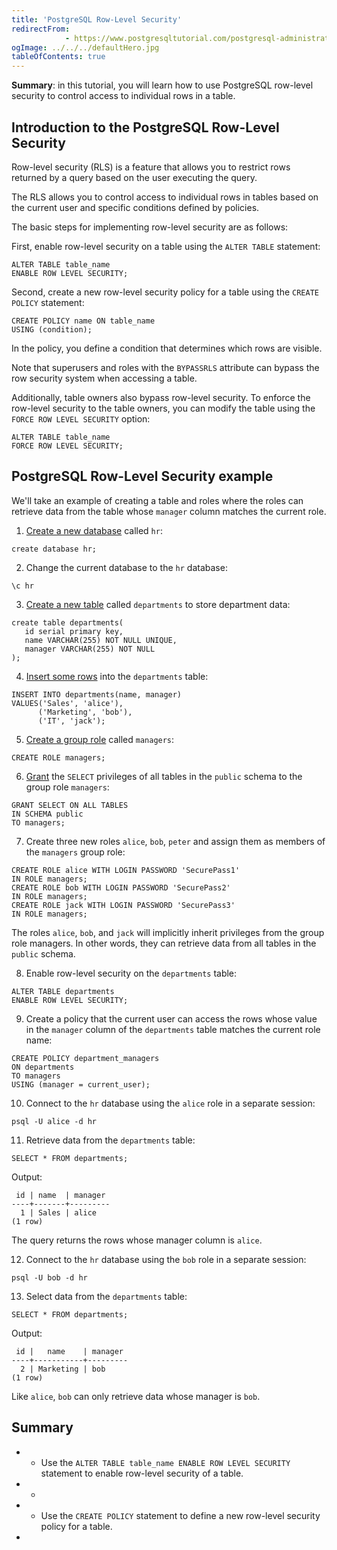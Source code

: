 ```yaml
---
title: 'PostgreSQL Row-Level Security'
redirectFrom: 
            - https://www.postgresqltutorial.com/postgresql-administration/postgresql-row-level-security/
ogImage: ../../../defaultHero.jpg
tableOfContents: true
---
```


**Summary**: in this tutorial, you will learn how to use PostgreSQL row-level security to control access to individual rows in a table.



## Introduction to the PostgreSQL Row-Level Security



Row-level security (RLS) is a feature that allows you to restrict rows returned by a query based on the user executing the query.



The RLS allows you to control access to individual rows in tables based on the current user and specific conditions defined by policies.



The basic steps for implementing row-level security are as follows:



First, enable row-level security on a table using the `ALTER TABLE` statement:



```
ALTER TABLE table_name
ENABLE ROW LEVEL SECURITY;
```



Second, create a new row-level security policy for a table using the `CREATE POLICY` statement:



```
CREATE POLICY name ON table_name
USING (condition);
```



In the policy, you define a condition that determines which rows are visible.



Note that superusers and roles with the `BYPASSRLS` attribute can bypass the row security system when accessing a table.



Additionally, table owners also bypass row-level security. To enforce the row-level security to the table owners, you can modify the table using the `FORCE ROW LEVEL SECURITY` option:



```
ALTER TABLE table_name
FORCE ROW LEVEL SECURITY;
```



## PostgreSQL Row-Level Security example



We'll take an example of creating a table and roles where the roles can retrieve data from the table whose `manager` column matches the current role.



1. [Create a new database](https://www.postgresqltutorial.com/postgresql-administration/postgresql-create-database/) called `hr`:



```
create database hr;
```



2. Change the current database to the `hr` database:



```
\c hr
```



3. [Create a new table](https://www.postgresqltutorial.com/postgresql-tutorial/postgresql-create-table/) called `departments` to store department data:



```
create table departments(
   id serial primary key,
   name VARCHAR(255) NOT NULL UNIQUE,
   manager VARCHAR(255) NOT NULL
);
```



4. [Insert some rows](https://www.postgresqltutorial.com/postgresql-tutorial/postgresql-insert-multiple-rows/) into the `departments` table:



```
INSERT INTO departments(name, manager)
VALUES('Sales', 'alice'),
      ('Marketing', 'bob'),
      ('IT', 'jack');
```



5. [Create a group role](https://www.postgresqltutorial.com/postgresql-administration/postgresql-role-membership/) called `managers`:



```
CREATE ROLE managers;
```



6. [Grant](https://www.postgresqltutorial.com/postgresql-administration/postgresql-grant/) the `SELECT` privileges of all tables in the `public` schema to the group role `managers`:



```
GRANT SELECT ON ALL TABLES
IN SCHEMA public
TO managers;
```



7. Create three new roles `alice`, `bob`, `peter` and assign them as members of the `managers` group role:



```
CREATE ROLE alice WITH LOGIN PASSWORD 'SecurePass1'
IN ROLE managers;
CREATE ROLE bob WITH LOGIN PASSWORD 'SecurePass2'
IN ROLE managers;
CREATE ROLE jack WITH LOGIN PASSWORD 'SecurePass3'
IN ROLE managers;
```



The roles `alice`, `bob`, and `jack` will implicitly inherit privileges from the group role managers. In other words, they can retrieve data from all tables in the `public` schema.



8. Enable row-level security on the `departments` table:



```
ALTER TABLE departments
ENABLE ROW LEVEL SECURITY;
```



9. Create a policy that the current user can access the rows whose value in the `manager` column of the `departments` table matches the current role name:



```
CREATE POLICY department_managers
ON departments
TO managers
USING (manager = current_user);
```



10. Connect to the `hr` database using the `alice` role in a separate session:



```
psql -U alice -d hr
```



11. Retrieve data from the `departments` table:



```
SELECT * FROM departments;
```



Output:



```
 id | name  | manager
----+-------+---------
  1 | Sales | alice
(1 row)
```



The query returns the rows whose manager column is `alice`.



12. Connect to the `hr` database using the `bob` role in a separate session:



```
psql -U bob -d hr
```



13. Select data from the `departments` table:



```
SELECT * FROM departments;
```



Output:



```
 id |   name    | manager
----+-----------+---------
  2 | Marketing | bob
(1 row)
```



Like `alice`, `bob` can only retrieve data whose manager is `bob`.



## Summary



- - Use the `ALTER TABLE table_name ENABLE ROW LEVEL SECURITY` statement to enable row-level security of a table.
- -
- - Use the `CREATE POLICY` statement to define a new row-level security policy for a table.
- 
